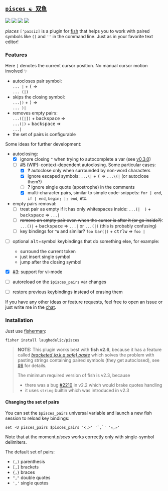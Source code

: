 ## [`pisces ☯ 双鱼`](https://en.wikipedia.org/wiki/Pisces_(astrology))

[![](https://img.shields.io/badge/fish--shell-2.3+-blue.svg)](https://github.com/fish-shell/fish-shell/releases)
[![](https://img.shields.io/badge/license-LGPLv3-blue.svg)](https://www.tldrlegal.com/l/lgpl-3.0)
[![](http://github-release-version.herokuapp.com/github/laughedelic/pisces/release.svg)](https://github.com/laughedelic/pisces/releases/latest)
[![](https://img.shields.io/badge/contact-gitter_chat-dd1054.svg)](https://gitter.im/laughedelic/pisces)


_pisces_ `['paɪsiz]` is a plugin for [fish](http://fish.sh) that helps you to work with paired symbols like `()` and `''` in the command line. Just as in your favorite text editor!

### Features

Here `|` denotes the current cursor position. No manual cursor motion involved :sparkles:

- autocloses pair symbol:  
  `... |` + <kbd>(</kbd> ⇒  
  `... (|)`
- skips the closing symbol:  
  `...|)` + <kbd>)</kbd> ⇒  
  `... )|`
- removes empty pairs:  
  `...([|])` + <kbd>backspace</kbd> ⇒  
  `...(|)` + <kbd>backspace</kbd> ⇒  
  `...|`
- the set of pairs is configurable

Some ideas for further development:

- autoclosing:
  + [x] ignore closing `"` when trying to autocomplete a var (see [v0.3.0](https://github.com/laughedelic/pisces/releases/tag/v0.3.0))
  + [ ] [#5](https://github.com/laughedelic/pisces/pull/5) (WIP): context-dependent autoclosing. Some particular cases:
    * [x] **?** autoclose only when surrounded by non-word characters
    * [x] ignore escaped symbols: `...\|` + <kbd>(</kbd> => `...\(|` (or autoclose them?)
    * [ ] **?** ignore single quote (apostrophe) in the comments
    + [x] multi-character pairs, similar to simple code-snippets: `for | end`, `if | end`, `begin; |; end`, etc.

- empty pairs removal:
  + [ ] treat pair as empty if it has only whitespaces inside: `...(|  )` + <kbd>backspace</kbd> ⇒ `...|`
  + [ ] ~~remove an empty pair even when the cursor is after it (or go inside?)~~: `...()|` + <kbd>backspace</kbd> ⇒ `...|` or `...(|)` (this is probably confusing)
  + [ ] key bindings for `^W` and similar? `foo bar(|)` + <kbd>ctrl</kbd><kbd>w</kbd> ⇒ `foo |`

- [ ] optional <kbd>alt</kbd>+symbol keybindings that do something else, for example:
  + surround the current token
  + just insert single symbol
  + jump after the closing symbol

- [x] [#3](https://github.com/laughedelic/pisces/pull/3): support for vi-mode
- [ ] autoreload on the `$pisces_pairs` var changes
- [ ] restore previous keybindings instead of erasing them

If you have any other ideas or feature requests, feel free to open an issue or just write me in the [chat](https://gitter.im/laughedelic/pisces).


### Installation

Just use [fisherman](https://github.com/fisherman/fisherman):

```fish
fisher install laughedelic/pisces
```

> **NOTE:** 
> This plugin works best with **fish v2.6**, because it has a feature called [_bracketed (a.k.a safe) paste_](https://github.com/fish-shell/fish-shell/pull/3871) which solves the problem with pasting strings containing paired symbols (they get autoclosed), see [#6](https://github.com/laughedelic/pisces/issues/6) for details.
>
> The minimum required version of fish is v2.3, because
> - there was a bug [#2210](https://github.com/fish-shell/fish-shell/issues/2210) in v2.2 which would brake quotes handling
> - it uses `string` builtin which was introduced in v2.3


#### Changing the set of pairs

You can set the `$pisces_pairs` universal variable and launch a new fish session to reload key bindings:

```fish
set -U pisces_pairs $pisces_pairs '<,>' '`,`' '«,»'
```

Note that at the moment _pisces_ works correctly only with single-symbol delimiters.

The default set of pairs:

- `(,)` parenthesis
- `[,]` brackets
- `{,}` braces
- `","` double quotes
- `','` single quotes
